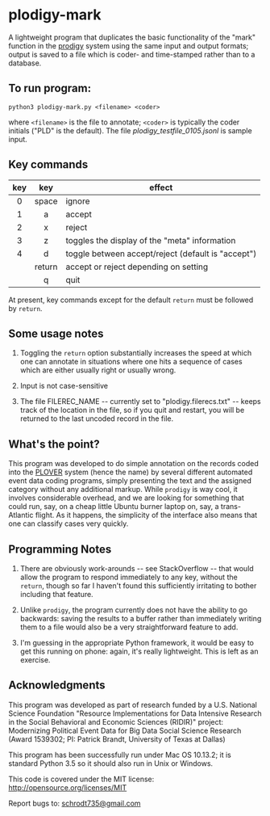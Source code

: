 # plodigy-mark
A lightweight program that duplicates the basic functionality of the "mark" function in the [prodigy](http://prodi.gy/) system using the same input and output formats; output is saved to a file which is coder- and time-stamped rather than to a database.

## To run program:

```
python3 plodigy-mark.py <filename> <coder>
```

where  `<filename>` is the file to annotate; `<coder>` is typically the coder initials ("PLD" is the default). The file *plodigy_testfile_0105.jsonl* is sample input.

## Key commands

| key | key  | effect |
:---: | :---: | ---
0 | space | ignore
1 | a | accept
2 |x | reject
3 |z | toggles the display of the "meta" information
4 |d | toggle <return> between accept/reject (default is "accept")
` ` |return | accept or reject depending on setting 
` ` |q | quit 

At present, key commands except for the default `return` must be followed by `return`.

## Some usage notes

1. Toggling the `return` option substantially increases the speed at which one can annotate in situations where one hits a sequence of cases which are either usually right or usually wrong.

2. Input is not case-sensitive 

3. The file FILEREC_NAME -- currently set to "plodigy.filerecs.txt" -- keeps track of the location in the file, so if you quit and restart, you will be returned to the last uncoded record in the file. 

## What's the point?

This program was developed to do simple annotation on the records coded into the [PLOVER](https://github.com/openeventdata/PLOVER) system (hence the name) by several different automated event data coding programs, simply presenting the text and the assigned category without any additional markup. While `prodigy` is way cool, it involves considerable overhead, and we are looking for something that could run, say, on a cheap little Ubuntu burner laptop on, say, a trans-Atlantic flight. As it happens, the simplicity of the interface also means that one can classify cases very quickly.

## Programming Notes

1. There are obviously work-arounds -- see StackOverflow -- that would allow the program to respond immediately to any key, without the `return`, though so far I haven't found this sufficiently irritating to bother including that feature.

2. Unlike `prodigy`, the program currently does not have the ability to go backwards: saving the results to a buffer rather than immediately writing them to a file would also be a very straightforward feature to add. 

3. I'm guessing in the appropriate Python framework, it would be easy to get this running on phone: again, it's really lightweight. This is left as an exercise.


## Acknowledgments
This program was developed as part of research funded by a U.S. National Science Foundation "Resource 
Implementations for Data Intensive Research in the Social Behavioral and Economic Sciences (RIDIR)" 
project: Modernizing Political Event Data for Big Data Social Science Research (Award 1539302; 
PI: Patrick Brandt, University of Texas at Dallas)

This program has been successfully run under Mac OS 10.13.2; it is standard Python 3.5
so it should also run in Unix or Windows. 

This code is covered under the MIT license: http://opensource.org/licenses/MIT

Report bugs to: schrodt735@gmail.com

